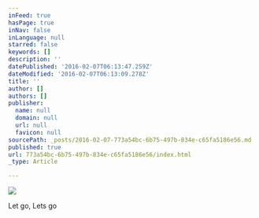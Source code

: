 ```yaml
---
inFeed: true
hasPage: true
inNav: false
inLanguage: null
starred: false
keywords: []
description: ''
datePublished: '2016-02-07T06:13:47.259Z'
dateModified: '2016-02-07T06:13:09.278Z'
title: ''
author: []
authors: []
publisher:
  name: null
  domain: null
  url: null
  favicon: null
sourcePath: _posts/2016-02-07-773a54bc-6b75-497b-834e-c65fa5186e56.md
published: true
url: 773a54bc-6b75-497b-834e-c65fa5186e56/index.html
_type: Article

---
```

![](https://the-grid-user-content.s3-us-west-2.amazonaws.com/1e12e68b-0ec6-4db3-a1a3-865cc13a532b.jpg)

Let go, Lets go